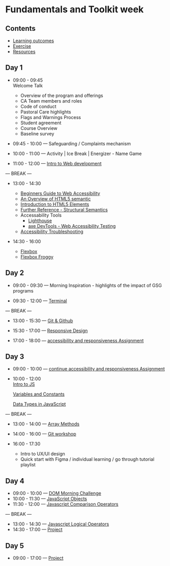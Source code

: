 # Fundamentals and Toolkit week

## Contents

- [Learning outcomes](./learning-outcomes.md)
- [Exercise](./exercise.md)
- [Resources](./resources.md)

## Day 1

- 09:00 - 09:45 <br>
  Welcome Talk
  - Overview of the program and offerings
  - CA Team members and roles
  - Code of conduct
  - Pastoral Care highlights
  - Flags and Warnings Process
  - Student agreement
  - Course Overview
  - Baseline survey


- 09:45 - 10:00 — Safeguarding / Complaints mechanism

- 10:00 - 11:00 — Activity | Ice Break | Energizer - Name Game

- 11:00 - 12:00 — [Intro to Web development](intro-to-web.md)

— BREAK —

- 13:00 - 14:30  <br>
  - [Beginners Guide to Web Accessibility](https://www.a11ymatters.com/article/beginners-guide-to-web-a11y/)
  - [An Overview of HTML5 semantic](https://codepen.io/mi-lee/post/an-overview-of-html5-semantics)
  - [Introduction to HTML5 Elements](https://www.a11ymatters.com/article/intro-html5-sectioning-elements/)
  - [Further Reference - Structural Semantics](https://www.smashingmagazine.com/2013/01/the-importance-of-sections/#the-problem-with-div)
  - Accessability Tools
    - [Lighthouse](https://chrome.google.com/webstore/detail/lighthouse/blipmdconlkpinefehnmjammfjpmpbjk?hl=en)
    - [axe DevTools - Web Accessibility Testing](https://chrome.google.com/webstore/detail/axe-devtools-web-accessib/lhdoppojpmngadmnindnejefpokejbdd?hl=en)
  - [Accessibility Troubleshooting](https://developer.mozilla.org/en-US/docs/Learn/Accessibility/Accessibility_troubleshooting)
  
- 14:30 - 16:00 <br>
  - [Flexbox](./Flexbox.md)
  - [Flexbox Froggy](https://flexboxfroggy.com/)

## Day 2

- 09:00 - 09:30 — Morning Inspiration - highlights of the impact of GSG programs

- 09:30 - 12:00 — [Terminal](./terminal-ws)

— BREAK —

- 13:00 - 15:30 — [Git & Github](./git-and-github-ws)

- 15:30 - 17:00 — [Responsive Design](https://github.com/GSG-CA/Responsive-Design-Workshop)

- 17:00 - 18:00 — [accessibility and responsiveness Assignment](./projects/accessibility/README.md)

## Day 3

- 09:00 - 10:00 — [continue accessibility and responsiveness Assignment](./projects/accessibility/README.md)

- 10:00 - 12:00 <br>
  [Intro to JS](https://github.com/GSG-CA/Coding-Foundations-course/blob/master/coursebook/Week%2004/session-08/intro-to-js.md)

  [Variables and Constants](https://github.com/GSG-CA/Coding-Foundations-course/blob/master/coursebook/Week%2004/session-08/variables-and-constants.md)

  [Data Types in JavaScript](https://github.com/GSG-CA/Coding-Foundations-course/blob/master/coursebook/Week%2004/session-08/data-types.md)

— BREAK —
- 13:00 - 14:00  — [Array Methods](https://github.com/GSG-CA/Coding-Foundations-course/blob/master/coursebook/Week%2005/session-13/array-methods.md)
- 14:00 - 16:00 — [Git workshop](https://github.com/GSG-CA/git-workflow-workshop-for-two)

- 16:00 - 17:30 <br>
  - Intro to UX/UI design
  - Quick start with Figma / individual learning / go through tutorial playlist

## Day 4
- 09:00 - 10:00 — [DOM Morning Challenge](https://github.com/GSG-CA/DOM-manipulation-Challenge)
- 10:00 - 11:30 — [JavaScript Objects](https://github.com/GSG-CA/Coding-Foundations-course/blob/master/coursebook/Week%2005/session-12/javascript-objects.md)
- 11:30 - 12:00 — [Javascript Comparison Operators](https://github.com/GSG-CA/Coding-Foundations-course/blob/master/coursebook/Week%2004/session-08/operators.md#comparison-operators)

— BREAK —

- 13:00 - 14:30 — [Javascript Logical Operators](https://github.com/GSG-CA/Coding-Foundations-course/blob/master/coursebook/Week%2004/session-08/operators.md#logical-operators)
- 14:30 - 17:00 — [Project](./projects/README.md)

## Day 5
- 09:00 - 17:00 — [Project](./projects/README.md)
